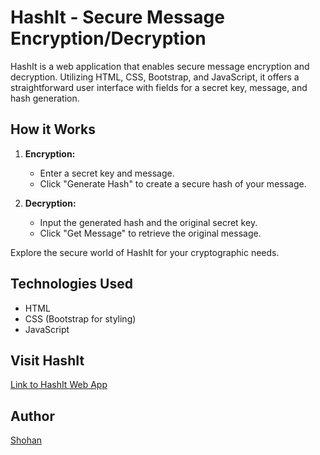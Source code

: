 # HashIt - Secure Message Encryption/Decryption

HashIt is a web application that enables secure message encryption and decryption. Utilizing HTML, CSS, Bootstrap, and JavaScript, it offers a straightforward user interface with fields for a secret key, message, and hash generation.

## How it Works

1. **Encryption:**
   - Enter a secret key and message.
   - Click "Generate Hash" to create a secure hash of your message.

2. **Decryption:**
   - Input the generated hash and the original secret key.
   - Click "Get Message" to retrieve the original message.

Explore the secure world of HashIt for your cryptographic needs.

## Technologies Used
- HTML
- CSS (Bootstrap for styling)
- JavaScript

## Visit HashIt
[Link to HashIt Web App](https://shohanurrahmanshohan.github.io/HashIt/)

## Author
[Shohan](www.facebook.com/0shohan0)
